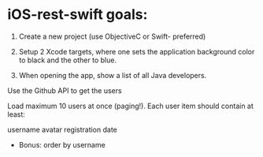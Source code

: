 # iOS-rest-swift goals:

1. Create a new project (use ObjectiveC or Swift- preferred)

2. Setup 2 Xcode targets, where one sets the application background color to black and the other to blue.

3. When opening the app, show a list of all Java developers.

Use the Github API to get the users

Load maximum 10 users at once (paging!).
Each user item should contain at least:

username
avatar
registration date
* Bonus: order by username
